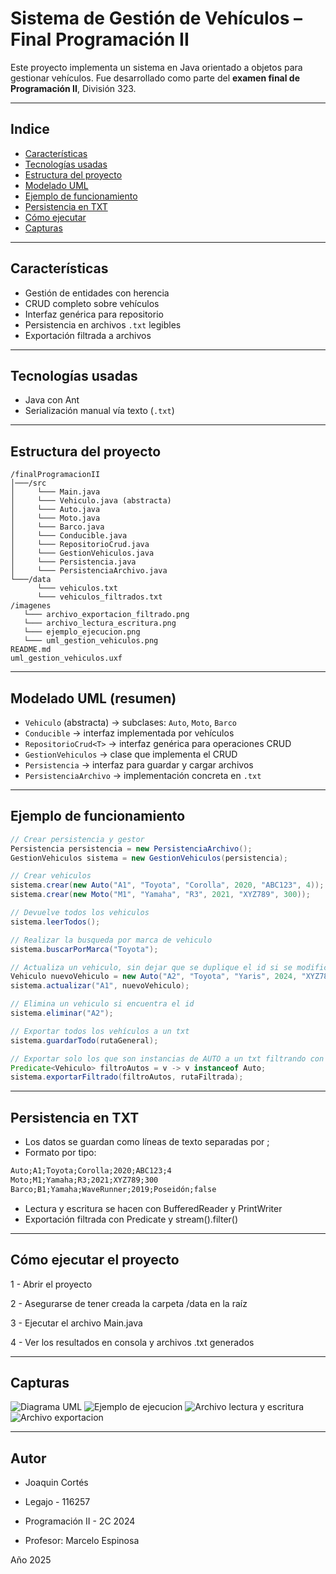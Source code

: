 # Sistema de Gestión de Vehículos – Final Programación II

Este proyecto implementa un sistema en Java orientado a objetos para gestionar vehículos. Fue desarrollado como parte del **examen final de Programación II**, División 323.

---

## Indice

- [Características](#características)
- [Tecnologías usadas](#tecnologías-usadas)
- [Estructura del proyecto](#estructura-del-proyecto)
- [Modelado UML](#modelado-uml)
- [Ejemplo de funcionamiento](#ejemplo-de-funcionamiento)
- [Persistencia en TXT](#persistencia-en-txt)
- [Cómo ejecutar](#cómo-ejecutar-el-proyecto)
- [Capturas](#capturas)

---

## Características

- Gestión de entidades con herencia  
- CRUD completo sobre vehículos  
- Interfaz genérica para repositorio  
- Persistencia en archivos `.txt` legibles  
- Exportación filtrada a archivos  

---

## Tecnologías usadas

- Java con Ant
- Serialización manual vía texto (`.txt`)

---

## Estructura del proyecto

```
/finalProgramacionII
│───/src
│     └─── Main.java
│     └─── Vehiculo.java (abstracta)
│     └─── Auto.java
│     └─── Moto.java
│     └─── Barco.java
│     └─── Conducible.java
│     └─── RepositorioCrud.java
│     └─── GestionVehiculos.java
│     └─── Persistencia.java
│     └─── PersistenciaArchivo.java
└───/data
      └─── vehiculos.txt
      └─── vehiculos_filtrados.txt
/imagenes
   └─── archivo_exportacion_filtrado.png
   └─── archivo_lectura_escritura.png
   └─── ejemplo_ejecucion.png
   └─── uml_gestion_vehiculos.png
README.md
uml_gestion_vehiculos.uxf
```

---

## Modelado UML (resumen)

- `Vehiculo` (abstracta) → subclases: `Auto`, `Moto`, `Barco`
- `Conducible` → interfaz implementada por vehículos
- `RepositorioCrud<T>` → interfaz genérica para operaciones CRUD
- `GestionVehiculos` → clase que implementa el CRUD
- `Persistencia` → interfaz para guardar y cargar archivos
- `PersistenciaArchivo` → implementación concreta en `.txt`

---

## Ejemplo de funcionamiento

```java
// Crear persistencia y gestor
Persistencia persistencia = new PersistenciaArchivo();
GestionVehiculos sistema = new GestionVehiculos(persistencia);

// Crear vehiculos
sistema.crear(new Auto("A1", "Toyota", "Corolla", 2020, "ABC123", 4));
sistema.crear(new Moto("M1", "Yamaha", "R3", 2021, "XYZ789", 300));

// Devuelve todos los vehiculos
sistema.leerTodos();

// Realizar la busqueda por marca de vehiculo
sistema.buscarPorMarca("Toyota");

// Actualiza un vehiculo, sin dejar que se duplique el id si se modifica
Vehiculo nuevoVehiculo = new Auto("A2", "Toyota", "Yaris", 2024, "XYZ787", 4);        
sistema.actualizar("A1", nuevoVehiculo);

// Elimina un vehiculo si encuentra el id
sistema.eliminar("A2");

// Exportar todos los vehículos a un txt
sistema.guardarTodo(rutaGeneral);

// Exportar solo los que son instancias de AUTO a un txt filtrando con el test del Predicate
Predicate<Vehiculo> filtroAutos = v -> v instanceof Auto;
sistema.exportarFiltrado(filtroAutos, rutaFiltrada);

```

---

## Persistencia en TXT

- Los datos se guardan como líneas de texto separadas por ;
- Formato por tipo:

```txt
Auto;A1;Toyota;Corolla;2020;ABC123;4
Moto;M1;Yamaha;R3;2021;XYZ789;300
Barco;B1;Yamaha;WaveRunner;2019;Poseidón;false
```
- Lectura y escritura se hacen con BufferedReader y PrintWriter
- Exportación filtrada con Predicate<Vehiculo> y stream().filter()

---

## Cómo ejecutar el proyecto
1 - Abrir el proyecto

2 - Asegurarse de tener creada la carpeta /data en la raíz

3 - Ejecutar el archivo Main.java

4 - Ver los resultados en consola y archivos .txt generados

---

## Capturas
![Diagrama UML](imagenes/imagen_uml.png)
![Ejemplo de ejecucion](imagenes/ejemplo_ejecucion.png)
![Archivo lectura y escritura](imagenes/archivo_lectura_escritura.png)
![Archivo exportacion](imagenes/archivo_exportacion_filtrado.png)

---

## Autor

- Joaquin Cortés
- Legajo - 116257

- Programación II - 2C 2024
- Profesor: Marcelo Espinosa

Año 2025
